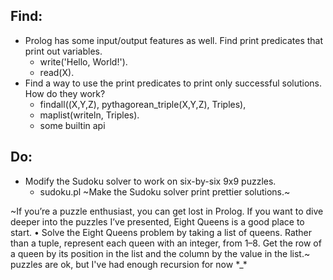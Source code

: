 ## Find:
- Prolog has some input/output features as well. Find print predicates that print out variables.
    - write('Hello, World!'). 
    - read(X).
- Find a way to use the print predicates to print only successful solutions. How do they work?
    - findall((X,Y,Z), pythagorean_triple(X,Y,Z), Triples),
    - maplist(writeln, Triples).
    - some builtin api
## Do:
- Modify the Sudoku solver to work on six-by-six 9x9 puzzles.
    - sudoku.pl
~Make the Sudoku solver print prettier solutions.~

~If you’re a puzzle enthusiast, you can get lost in Prolog. If you want
to dive deeper into the puzzles I’ve presented, Eight Queens is a good
place to start.
• Solve the Eight Queens problem by taking a list of queens. Rather
than a tuple, represent each queen with an integer, from 1–8. Get
the row of a queen by its position in the list and the column by the
value in the list.~
puzzles are ok, but I've had enough recursion for now \*_\*
